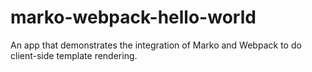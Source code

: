 # marko-webpack-hello-world
An app that demonstrates the integration of Marko and Webpack to do client-side template rendering.
